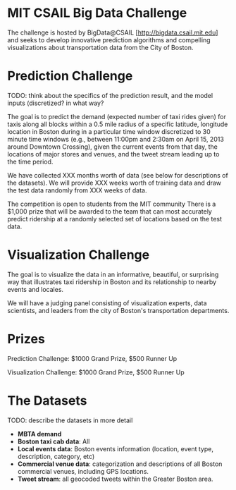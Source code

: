 MIT CSAIL Big Data Challenge
======================

The challenge is hosted by BigData@CSAIL [http://bigdata.csail.mit.edu]
 and seeks to develop innovative prediction algorithms and
compelling visualizations about transportation data from the City of
Boston.

Prediction Challenge
============

TODO: think about the specifics of the prediction result, and the model inputs
(discretized?  in what way?

The goal is to predict the demand (expected number of taxi rides given) for
taxis along all blocks within a 0.5 mile radius of a specific latitude,
longitude location in Boston during in a particular time window discretized to
30 minute time windows  (e.g., between 11:00pm and 2:30am on April 15, 2013
around Downtown Crossing), given the current events from that day, the
locations of major stores and venues, and the tweet stream leading up to the
time period.

We have collected XXX months worth of data (see below for descriptions
of the datasets).  We will provide XXX weeks worth of training data
and draw the test data randomly from XXX weeks of data.

The competition is open to students from the MIT community There is a $1,000
prize that will be awarded to the team that can most accurately predict
ridership at a randomly selected set of locations based on the test data.

Visualization Challenge
===============

The goal is to visualize the data in an informative, beautiful, or
surprising way that illustrates taxi ridership in Boston and its
relationship to nearby events and locales.

We will have a judging panel consisting of visualization experts, data
scientists, and leaders from the city of Boston's transportation departments.


Prizes
=======

Prediction Challenge: $1000 Grand Prize, $500 Runner Up

Visualization Challenge:  $1000 Grand Prize, $500 Runner Up


The Datasets
==========

TODO: describe the datasets in more detail

* **MBTA demand**
* **Boston taxi cab data**: All
* **Local events data**: Boston events information (location, event type, description, category, etc)
* **Commercial venue data**: categorization and descriptions of all Boston commercial venues, including GPS locations.
* **Tweet stream**: all geocoded tweets within the Greater Boston area.
